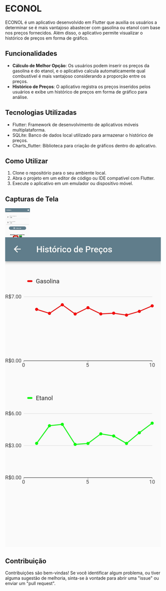 # ECONOL

ECONOL é um aplicativo desenvolvido em Flutter que auxilia os usuários a determinar se é mais vantajoso abastecer com gasolina ou etanol com base nos preços fornecidos. Além disso, o aplicativo permite visualizar o histórico de preços em forma de gráfico.

## Funcionalidades

- **Cálculo de Melhor Opção**: Os usuários podem inserir os preços da gasolina e do etanol, e o aplicativo calcula automaticamente qual combustível é mais vantajoso considerando a proporção entre os preços.
- **Histórico de Preços**: O aplicativo registra os preços inseridos pelos usuários e exibe um histórico de preços em forma de gráfico para análise.

## Tecnologias Utilizadas

- Flutter: Framework de desenvolvimento de aplicativos móveis multiplataforma.
- SQLite: Banco de dados local utilizado para armazenar o histórico de preços.
- Charts_flutter: Biblioteca para criação de gráficos dentro do aplicativo.

## Como Utilizar

1. Clone o repositório para o seu ambiente local.
2. Abra o projeto em um editor de código ou IDE compatível com Flutter.
3. Execute o aplicativo em um emulador ou dispositivo móvel.

## Capturas de Tela

<div align="center" style="width: 80px; height: 80px;">
  
![Web 1](https://github.com/Dom-Luiz-III/econol/blob/main/assets/images/inicio.jpg)

</div>

<div align="center">
  
![Web 2](https://github.com/Dom-Luiz-III/econol/blob/main/assets/images/grafico.jpg)

</div>

## Contribuição

Contribuições são bem-vindas! Se você identificar algum problema, ou tiver alguma sugestão de melhoria, sinta-se à vontade para abrir uma "issue" ou enviar um "pull request".
